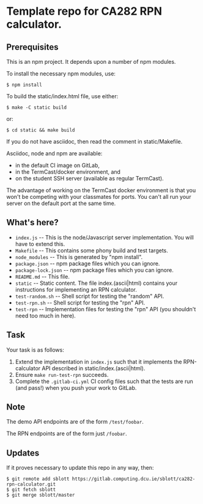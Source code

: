 # Template repo for CA282 RPN calculator.

## Prerequisites

This is an npm project.  It depends upon a number of npm modules.

To install the necessary npm modules, use:

    $ npm install

To build the static/index.html file, use either:

```
$ make -C static build
```

or:

```
$ cd static && make build
```

If you do not have asciidoc, then read the comment in static/Makefile.

Asciidoc, node and npm are available:

  - in the default CI image on GitLab,
  - in the TermCast/docker environment, and
  - on the student SSH server (available as regular TermCast).

The advantage of working on the TermCast docker environment is that you won't be
competing with your classmates for ports.  You can't all run your server on the
default port at the same time.

## What's here?

- `index.js` -- This is the node/Javascript server implementation.  You will have to extend this.
- `Makefile` -- This contains some phony build and test targets.
- `node_modules` -- This is generated by "npm install".
- `package.json` -- npm package files which you can ignore.
- `package-lock.json` -- npm package files which you can ignore.
- `README.md` -- This file.
- `static` -- Static content.  The file index.(ascii|html) contains your instructions for implementing an RPN
  calculator.
- `test-random.sh` -- Shell script for testing the "random" API.
- `test-rpn.sh` -- Shell script for testing the "rpn" API.
- `test-rpn` -- Implementation files for testing the "rpn" API (you shouldn't need too much in here).

## Task

Your task is as follows:

1. Extend the implementation in `index.js` such that it implements the RPN-calculator API described in
   static/index.(ascii|html).
2. Ensure `make run-test-rpn` succeeds.
3. Complete the `.gitlab-ci.yml` CI config files such that the tests are run (and pass!) when you push
   your work to GitLab.

## Note

The demo API endpoints are of the form `/test/foobar`.

The RPN endpoints are of the form just `/foobar`.

## Updates

If it proves necessary to update this repo in any way, then:

```
$ git remote add sblott https://gitlab.computing.dcu.ie/sblott/ca282-rpn-calculator.git
$ git fetch sblott
$ git merge sblott/master
```
